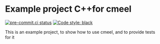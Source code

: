 # Example project C++for cmeel

[![pre-commit.ci status](https://results.pre-commit.ci/badge/github/cmake-wheel/cmeel-example/master.svg)](https://results.pre-commit.ci/latest/github/cmake-wheel/cmeel-example)
[![Code style: black](https://img.shields.io/badge/code%20style-black-000000.svg)](https://github.com/psf/black)

This is an example project, to show how to use cmeel, and to provide tests for it
